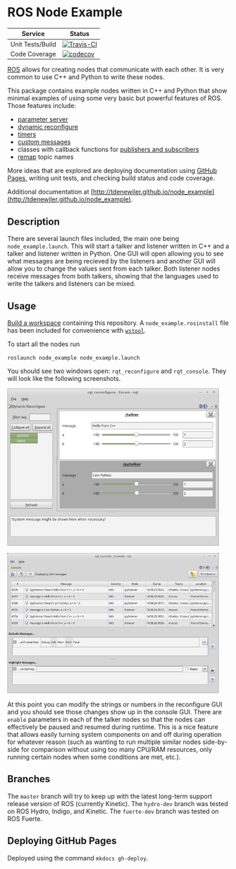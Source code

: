 # ROS Node Example

| Service | Status |
| ------- | ------ |
| Unit Tests/Build | [![Travis-CI](https://api.travis-ci.org/tdenewiler/node_example.svg?branch=master)](https://travis-ci.org/tdenewiler/node_example/branches) |
| Code Coverage | [![codecov](https://codecov.io/gh/tdenewiler/node_example/branch/master/graph/badge.svg)](https://codecov.io/gh/tdenewiler/node_example) |

[ROS](http://ros.org) allows for creating nodes that communicate with each other.
It is very common to use C++ and Python to write these nodes.

This package contains example nodes written in C++ and Python that show minimal examples of using
some very basic but powerful features of ROS.
Those features include:

  * [parameter server](http://wiki.ros.org/Parameter%20Server)
  * [dynamic reconfigure](http://wiki.ros.org/dynamic_reconfigure/Tutorials)
  * [timers](http://wiki.ros.org/roscpp/Overview/Timers)
  * [custom messages](http://wiki.ros.org/ROS/Tutorials/DefiningCustomMessages)
  * classes with callback functions for
    [publishers and subscribers](http://wiki.ros.org/roscpp/Overview/Publishers%20and%20Subscribers)
  * [remap](http://wiki.ros.org/roslaunch/XML/remap) topic names

More ideas that are explored are deploying documentation using [GitHub Pages](https://pages.github.com/),
writing unit tests, and checking build status and code coverage.

Additional documentation at
[http://tdenewiler.github.io/node_example](http://tdenewiler.github.io/node_example).

## Description

There are several launch files included, the main one being `node_example.launch`.
This will start a talker and listener written in C++ and a talker and listener written in Python.
One GUI will open allowing you to see what messages are being recieved by the listeners and another GUI will allow
you to change the values sent from each talker.
Both listener nodes receive messages from both talkers, showing that the languages used to write the talkers and
listeners can be mixed.

## Usage

[Build a workspace](http://wiki.ros.org/catkin/Tutorials/create_a_workspace) containing this repository.
A `node_example.rosinstall` file has been included for convenience with [`wstool`](http://wiki.ros.org/wstool).

To start all the nodes run

    roslaunch node_example node_example.launch

You should see two windows open: `rqt_reconfigure` and `rqt_console`.
They will look like the following screenshots.

  ![Reconfigure GUI](docs/images/reconfigure.png)

  ![Console GUI](docs/images/console.png)

At this point you can modify the strings or numbers in the reconfigure GUI and you should see those changes show up in the console GUI.
There are `enable` parameters in each of the talker nodes so that the nodes can effectively be paused and resumed during runtime.
This is a nice feature that allows easily turning system components on and off during operation for whatever reason
(such as wanting to run multiple similar nodes side-by-side for comparison without using too many CPU/RAM resources,
only running certain nodes when some conditions are met, etc.).

## Branches

The `master` branch will try to keep up with the latest long-term support release version of ROS (currently Kinetic).
The `hydro-dev` branch was tested on ROS Hydro, Indigo, and Kinetic.
The `fuerte-dev` branch was tested on ROS Fuerte.

## Deploying GitHub Pages
Deployed using the command `mkdocs gh-deploy`.
